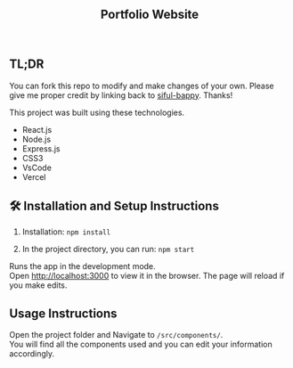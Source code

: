 <h2 align="center">
  Portfolio Website<br/>
</h2>

<br/>

## TL;DR

You can fork this repo to modify and make changes of your own. Please give me proper credit by linking back to [siful-bappy](https://github.com/Siful-Bappy/Siful-Bappy-Portfolio). Thanks!



This project was built using these technologies.

- React.js
- Node.js
- Express.js
- CSS3
- VsCode
- Vercel

## 🛠 Installation and Setup Instructions

1. Installation: `npm install`

2. In the project directory, you can run: `npm start`

Runs the app in the development mode.\
Open [http://localhost:3000](http://localhost:3000) to view it in the browser.
The page will reload if you make edits.

## Usage Instructions

Open the project folder and Navigate to `/src/components/`. <br/>
You will find all the components used and you can edit your information accordingly.


